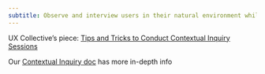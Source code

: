 ```yaml
---
subtitle: Observe and interview users in their natural environment while using a product
---
```


UX Collective’s piece: [Tips and Tricks to Conduct Contextual Inquiry Sessions](https://uxdesign.cc/how-to-conduct-contextual-inquiry-sessions-tips-for-design-researchers-231a95111029)

Our [Contextual Inquiry doc](https://docs.google.com/document/d/1lrqReoPCjUikVR57ao912LPtrLFatKAxN5FgtulVfZk/edit?usp=sharing) has more in-depth info
